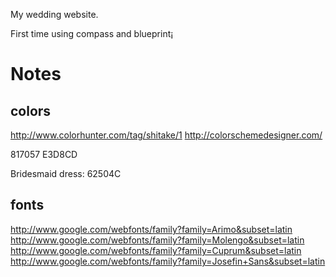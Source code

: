 My wedding website.

First time using compass and blueprint¡

Notes
=====

colors
-----
http://www.colorhunter.com/tag/shitake/1
http://colorschemedesigner.com/

817057
E3D8CD

Bridesmaid dress:
62504C


fonts
-----
http://www.google.com/webfonts/family?family=Arimo&subset=latin
http://www.google.com/webfonts/family?family=Molengo&subset=latin
http://www.google.com/webfonts/family?family=Cuprum&subset=latin
http://www.google.com/webfonts/family?family=Josefin+Sans&subset=latin
